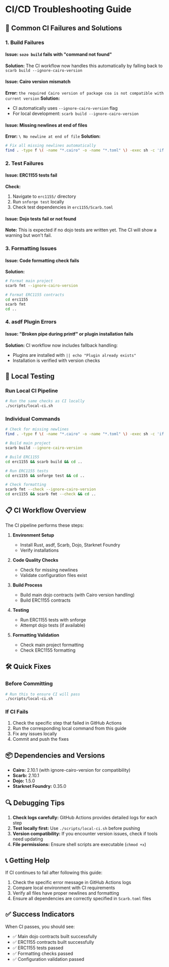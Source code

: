 # CI/CD Troubleshooting Guide

## 🚨 Common CI Failures and Solutions

### 1. Build Failures

#### Issue: `sozo build` fails with "command not found"
**Solution:** The CI workflow now handles this automatically by falling back to `scarb build --ignore-cairo-version`

#### Issue: Cairo version mismatch
**Error:** `the required Cairo version of package coa is not compatible with current version`
**Solution:** 
- CI automatically uses `--ignore-cairo-version` flag
- For local development: `scarb build --ignore-cairo-version`

#### Issue: Missing newlines at end of files
**Error:** `\ No newline at end of file`
**Solution:**
```bash
# Fix all missing newlines automatically
find . -type f \( -name "*.cairo" -o -name "*.toml" \) -exec sh -c 'if [ "$(tail -c1 "$1" | wc -l)" -eq 0 ]; then echo >> "$1"; echo "Added newline to $1"; fi' _ {} \;
```

### 2. Test Failures

#### Issue: ERC1155 tests fail
**Check:**
1. Navigate to `erc1155/` directory
2. Run `snforge test` locally
3. Check test dependencies in `erc1155/Scarb.toml`

#### Issue: Dojo tests fail or not found
**Note:** This is expected if no dojo tests are written yet. The CI will show a warning but won't fail.

### 3. Formatting Issues

#### Issue: Code formatting check fails
**Solution:**
```bash
# Format main project
scarb fmt --ignore-cairo-version

# Format ERC1155 contracts
cd erc1155
scarb fmt
cd ..
```

### 4. asdf Plugin Errors

#### Issue: "Broken pipe during printf" or plugin installation fails
**Solution:** CI workflow now includes fallback handling:
- Plugins are installed with `|| echo "Plugin already exists"`
- Installation is verified with version checks

## 🔧 Local Testing

### Run Local CI Pipeline
```bash
# Run the same checks as CI locally
./scripts/local-ci.sh
```

### Individual Commands
```bash
# Check for missing newlines
find . -type f \( -name "*.cairo" -o -name "*.toml" \) -exec sh -c 'if [ "$(tail -c1 "$1" | wc -l)" -eq 0 ]; then echo "Missing newline in $1"; exit 1; fi' _ {} \;

# Build main project
scarb build --ignore-cairo-version

# Build ERC1155
cd erc1155 && scarb build && cd ..

# Run ERC1155 tests
cd erc1155 && snforge test && cd ..

# Check formatting
scarb fmt --check --ignore-cairo-version
cd erc1155 && scarb fmt --check && cd ..
```

## 📋 CI Workflow Overview

The CI pipeline performs these steps:

1. **Environment Setup**
   - Install Rust, asdf, Scarb, Dojo, Starknet Foundry
   - Verify installations

2. **Code Quality Checks**
   - Check for missing newlines
   - Validate configuration files exist

3. **Build Process**
   - Build main dojo contracts (with Cairo version handling)
   - Build ERC1155 contracts

4. **Testing**
   - Run ERC1155 tests with snforge
   - Attempt dojo tests (if available)

5. **Formatting Validation**
   - Check main project formatting
   - Check ERC1155 formatting

## 🛠️ Quick Fixes

### Before Committing
```bash
# Run this to ensure CI will pass
./scripts/local-ci.sh
```

### If CI Fails
1. Check the specific step that failed in GitHub Actions
2. Run the corresponding local command from this guide
3. Fix any issues locally
4. Commit and push the fixes

## 📦 Dependencies and Versions

- **Cairo:** 2.10.1 (with ignore-cairo-version for compatibility)
- **Scarb:** 2.10.1
- **Dojo:** 1.5.0
- **Starknet Foundry:** 0.35.0

## 🔍 Debugging Tips

1. **Check logs carefully:** GitHub Actions provides detailed logs for each step
2. **Test locally first:** Use `./scripts/local-ci.sh` before pushing
3. **Version compatibility:** If you encounter version issues, check if tools need updating
4. **File permissions:** Ensure shell scripts are executable (`chmod +x`)

## 📞 Getting Help

If CI continues to fail after following this guide:

1. Check the specific error message in GitHub Actions logs
2. Compare local environment with CI requirements
3. Verify all files have proper newlines and formatting
4. Ensure all dependencies are correctly specified in `Scarb.toml` files

## ✅ Success Indicators

When CI passes, you should see:
- ✅ Main dojo contracts built successfully
- ✅ ERC1155 contracts built successfully
- ✅ ERC1155 tests passed
- ✅ Formatting checks passed
- ✅ Configuration validation passed 